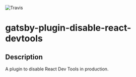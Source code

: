 ![Travis](https://img.shields.io/travis/brianjd/gatsby-plugin-disable-react-devtools/master.svg)
# gatsby-plugin-disable-react-devtools

## Description

A plugin to disable React Dev Tools in production.